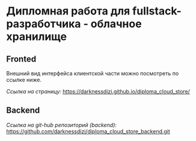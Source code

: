 Дипломная работа для fullstack-разработчика - облачное хранилище
===

## Fronted

Внешний вид интерфейса клиентской части можно посмотреть по ссылке ниже.

*Ссылка на страницу:* https://darknessdizi.github.io/diploma_cloud_store/

## Backend

*Ссылка на git-hub репозиторий (backend):* https://github.com/darknessdizi/diploma_cloud_store_backend.git